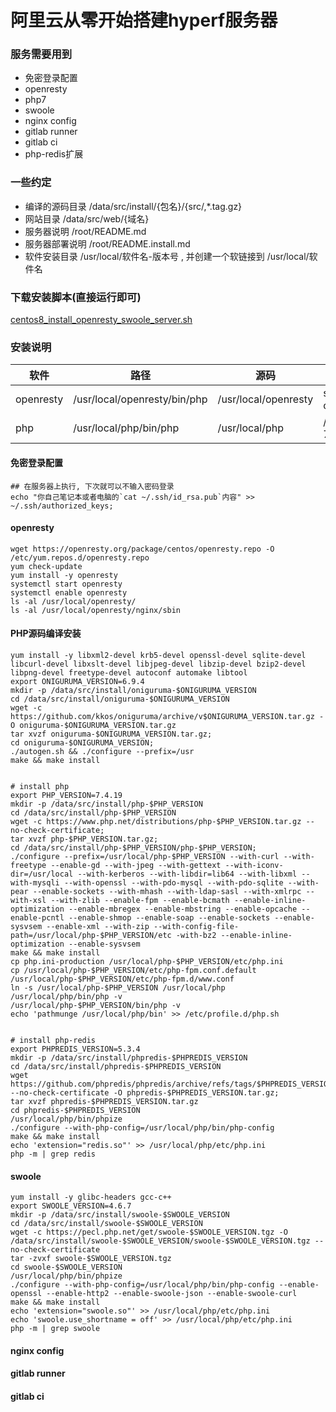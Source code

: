 # 阿里云从零开始搭建hyperf服务器


### 服务需要用到
* 免密登录配置
* openresty
* php7
* swoole
* nginx config
* gitlab runner
* gitlab ci
* php-redis扩展

### 一些约定
* 编译的源码目录 /data/src/install/{包名}/{src/,*.tag.gz}
* 网站目录 /data/src/web/{域名}
* 服务器说明 /root/README.md
* 服务器部署说明 /root/README.install.md
* 软件安装目录 /usr/local/软件名-版本号 , 并创建一个软链接到 /usr/local/软件名

### 下载安装脚本(直接运行即可)
[centos8_install_openresty_swoole_server.sh](/images/posts/阿里云从零开始搭建hyperf服务器/centos8_install_openresty_swoole_server.sh)

### 安装说明

|软件|路径|源码|备注|
|---|---|---|---|
|openresty|/usr/local/openresty/bin/php|/usr/local/openresty|systemctl restart openresty|
|php|/usr/local/php/bin/php|/usr/local/php|/data/src/install/php-7.4.19|

#### 免密登录配置
```shell
## 在服务器上执行, 下次就可以不输入密码登录
echo "你自己笔记本或者电脑的`cat ~/.ssh/id_rsa.pub`内容" >> ~/.ssh/authorized_keys;
```
#### openresty
```shell
wget https://openresty.org/package/centos/openresty.repo -O /etc/yum.repos.d/openresty.repo
yum check-update
yum install -y openresty
systemctl start openresty
systemctl enable openresty
ls -al /usr/local/openresty/
ls -al /usr/local/openresty/nginx/sbin
```
#### PHP源码编译安装
```shell
yum install -y libxml2-devel krb5-devel openssl-devel sqlite-devel libcurl-devel libxslt-devel libjpeg-devel libzip-devel bzip2-devel libpng-devel freetype-devel autoconf automake libtool
export ONIGURUMA_VERSION=6.9.4
mkdir -p /data/src/install/oniguruma-$ONIGURUMA_VERSION
cd /data/src/install/oniguruma-$ONIGURUMA_VERSION
wget -c https://github.com/kkos/oniguruma/archive/v$ONIGURUMA_VERSION.tar.gz -O oniguruma-$ONIGURUMA_VERSION.tar.gz
tar xvzf oniguruma-$ONIGURUMA_VERSION.tar.gz;
cd oniguruma-$ONIGURUMA_VERSION;
./autogen.sh && ./configure --prefix=/usr
make && make install


# install php
export PHP_VERSION=7.4.19
mkdir -p /data/src/install/php-$PHP_VERSION
cd /data/src/install/php-$PHP_VERSION
wget -c https://www.php.net/distributions/php-$PHP_VERSION.tar.gz --no-check-certificate;
tar xvzf php-$PHP_VERSION.tar.gz;
cd /data/src/install/php-$PHP_VERSION/php-$PHP_VERSION;
./configure --prefix=/usr/local/php-$PHP_VERSION --with-curl --with-freetype --enable-gd --with-jpeg --with-gettext --with-iconv-dir=/usr/local --with-kerberos --with-libdir=lib64 --with-libxml --with-mysqli --with-openssl --with-pdo-mysql --with-pdo-sqlite --with-pear --enable-sockets --with-mhash --with-ldap-sasl --with-xmlrpc --with-xsl --with-zlib --enable-fpm --enable-bcmath --enable-inline-optimization --enable-mbregex --enable-mbstring --enable-opcache --enable-pcntl --enable-shmop --enable-soap --enable-sockets --enable-sysvsem --enable-xml --with-zip --with-config-file-path=/usr/local/php-$PHP_VERSION/etc -with-bz2 --enable-inline-optimization --enable-sysvsem
make && make install
cp php.ini-production /usr/local/php-$PHP_VERSION/etc/php.ini
cp /usr/local/php-$PHP_VERSION/etc/php-fpm.conf.default /usr/local/php-$PHP_VERSION/etc/php-fpm.d/www.conf
ln -s /usr/local/php-$PHP_VERSION /usr/local/php
/usr/local/php/bin/php -v
/usr/local/php-$PHP_VERSION/bin/php -v
echo 'pathmunge /usr/local/php/bin' >> /etc/profile.d/php.sh


# install php-redis
export PHPREDIS_VERSION=5.3.4
mkdir -p /data/src/install/phpredis-$PHPREDIS_VERSION
cd /data/src/install/phpredis-$PHPREDIS_VERSION
wget https://github.com/phpredis/phpredis/archive/refs/tags/$PHPREDIS_VERSION.tar.gz --no-check-certificate -O phpredis-$PHPREDIS_VERSION.tar.gz;
tar xvzf phpredis-$PHPREDIS_VERSION.tar.gz
cd phpredis-$PHPREDIS_VERSION
/usr/local/php/bin/phpize
./configure --with-php-config=/usr/local/php/bin/php-config
make && make install
echo 'extension="redis.so"' >> /usr/local/php/etc/php.ini
php -m | grep redis
```

#### swoole
```shell
yum install -y glibc-headers gcc-c++
export SWOOLE_VERSION=4.6.7
mkdir -p /data/src/install/swoole-$SWOOLE_VERSION
cd /data/src/install/swoole-$SWOOLE_VERSION
wget -c https://pecl.php.net/get/swoole-$SWOOLE_VERSION.tgz -O /data/src/install/swoole-$SWOOLE_VERSION/swoole-$SWOOLE_VERSION.tgz --no-check-certificate
tar -zvxf swoole-$SWOOLE_VERSION.tgz
cd swoole-$SWOOLE_VERSION
/usr/local/php/bin/phpize
./configure --with-php-config=/usr/local/php/bin/php-config --enable-openssl --enable-http2 --enable-swoole-json --enable-swoole-curl
make && make install
echo 'extension="swoole.so"' >> /usr/local/php/etc/php.ini
echo 'swoole.use_shortname = off' >> /usr/local/php/etc/php.ini
php -m | grep swoole
```

#### nginx config

#### gitlab runner

#### gitlab ci

